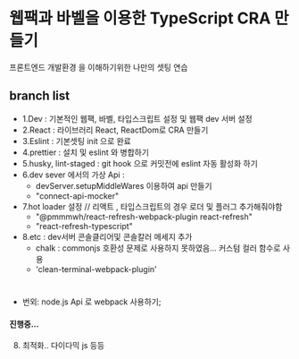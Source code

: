 # 웹팩과 바벨을 이용한 TypeScript CRA 만들기

프론트엔드 개발환경 을 이해하기위한 나만의 셋팅 연습

## branch list
- 1.Dev : 기본적인 웹팩, 바벨, 타입스크립트 설정 및 웹팩 dev 서버 설정
- 2.React : 라이브러리 React, ReactDom로 CRA 만들기
- 3.Eslint : 기본셋팅 init 으로 완료
- 4.prettier : 설치 및 eslint 와 병합하기
- 5.husky, lint-staged : git hook 으로 커밋전에 eslint 자동 활성화 하기
- 6.dev sever 에서의 가상 Api :
  - devServer.setupMiddleWares 이용하여 api 만들기
  - "connect-api-mocker"
- 7.hot loader 설정 // 리액트 , 타입스크립트의 경우 로더 및 플러그 추가해줘야함
  - "@pmmmwh/react-refresh-webpack-plugin react-refresh"
  - "react-refresh-typescript"
- 8.etc : dev서버 콘솔클리어및 콘솔칼러 메세지 추가  
  - chalk : commonjs 호환성 문제로 사용하지 못하였음... 커스텀 컬러 함수로 사용
  - 'clean-terminal-webpack-plugin'
#
- 번외: node.js Api 로 webpack 사용하기;  

#### 진행중...
8. 최적화.. 다이다믹 js 등등


